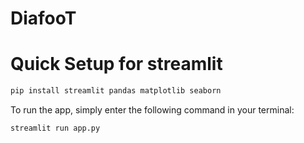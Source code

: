 # DiafooT

# Quick Setup for streamlit

```bash
pip install streamlit pandas matplotlib seaborn
```

To run the app, simply enter the following command in your terminal:

```bash
streamlit run app.py
```
